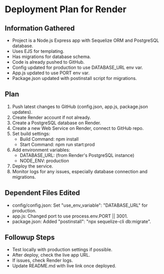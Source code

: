 # Deployment Plan for Render

## Information Gathered
- Project is a Node.js Express app with Sequelize ORM and PostgreSQL database.
- Uses EJS for templating.
- Has migrations for database schema.
- Code is already pushed to GitHub.
- Config updated for production to use DATABASE_URL env var.
- App.js updated to use PORT env var.
- Package.json updated with postinstall script for migrations.

## Plan
1. Push latest changes to GitHub (config.json, app.js, package.json updates).
2. Create Render account if not already.
3. Create a PostgreSQL database on Render.
4. Create a new Web Service on Render, connect to GitHub repo.
5. Set build settings:
   - Build Command: npm install
   - Start Command: npm run start:prod
6. Add environment variables:
   - DATABASE_URL: (from Render's PostgreSQL instance)
   - NODE_ENV: production
7. Deploy the service.
8. Monitor logs for any issues, especially database connection and migrations.

## Dependent Files Edited
- config/config.json: Set "use_env_variable": "DATABASE_URL" for production.
- app.js: Changed port to use process.env.PORT || 3001.
- package.json: Added "postinstall": "npx sequelize-cli db:migrate".

## Followup Steps
- Test locally with production settings if possible.
- After deploy, check the live app URL.
- If issues, check Render logs.
- Update README.md with live link once deployed.
